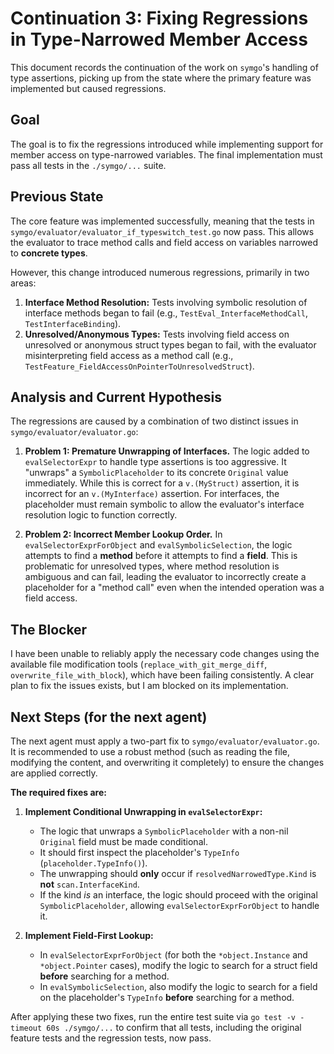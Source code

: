 # Continuation 3: Fixing Regressions in Type-Narrowed Member Access

This document records the continuation of the work on `symgo`'s handling of type assertions, picking up from the state where the primary feature was implemented but caused regressions.

## Goal

The goal is to fix the regressions introduced while implementing support for member access on type-narrowed variables. The final implementation must pass all tests in the `./symgo/...` suite.

## Previous State

The core feature was implemented successfully, meaning that the tests in `symgo/evaluator/evaluator_if_typeswitch_test.go` now pass. This allows the evaluator to trace method calls and field access on variables narrowed to **concrete types**.

However, this change introduced numerous regressions, primarily in two areas:
1.  **Interface Method Resolution:** Tests involving symbolic resolution of interface methods began to fail (e.g., `TestEval_InterfaceMethodCall`, `TestInterfaceBinding`).
2.  **Unresolved/Anonymous Types:** Tests involving field access on unresolved or anonymous struct types began to fail, with the evaluator misinterpreting field access as a method call (e.g., `TestFeature_FieldAccessOnPointerToUnresolvedStruct`).

## Analysis and Current Hypothesis

The regressions are caused by a combination of two distinct issues in `symgo/evaluator/evaluator.go`:

1.  **Problem 1: Premature Unwrapping of Interfaces.** The logic added to `evalSelectorExpr` to handle type assertions is too aggressive. It "unwraps" a `SymbolicPlaceholder` to its concrete `Original` value immediately. While this is correct for a `v.(MyStruct)` assertion, it is incorrect for an `v.(MyInterface)` assertion. For interfaces, the placeholder must remain symbolic to allow the evaluator's interface resolution logic to function correctly.

2.  **Problem 2: Incorrect Member Lookup Order.** In `evalSelectorExprForObject` and `evalSymbolicSelection`, the logic attempts to find a **method** before it attempts to find a **field**. This is problematic for unresolved types, where method resolution is ambiguous and can fail, leading the evaluator to incorrectly create a placeholder for a "method call" even when the intended operation was a field access.

## The Blocker

I have been unable to reliably apply the necessary code changes using the available file modification tools (`replace_with_git_merge_diff`, `overwrite_file_with_block`), which have been failing consistently. A clear plan to fix the issues exists, but I am blocked on its implementation.

## Next Steps (for the next agent)

The next agent must apply a two-part fix to `symgo/evaluator/evaluator.go`. It is recommended to use a robust method (such as reading the file, modifying the content, and overwriting it completely) to ensure the changes are applied correctly.

**The required fixes are:**

1.  **Implement Conditional Unwrapping in `evalSelectorExpr`:**
    -   The logic that unwraps a `SymbolicPlaceholder` with a non-nil `Original` field must be made conditional.
    -   It should first inspect the placeholder's `TypeInfo` (`placeholder.TypeInfo()`).
    -   The unwrapping should **only** occur if `resolvedNarrowedType.Kind` is **not** `scan.InterfaceKind`.
    -   If the kind *is* an interface, the logic should proceed with the original `SymbolicPlaceholder`, allowing `evalSelectorExprForObject` to handle it.

2.  **Implement Field-First Lookup:**
    -   In `evalSelectorExprForObject` (for both the `*object.Instance` and `*object.Pointer` cases), modify the logic to search for a struct field **before** searching for a method.
    -   In `evalSymbolicSelection`, also modify the logic to search for a field on the placeholder's `TypeInfo` **before** searching for a method.

After applying these two fixes, run the entire test suite via `go test -v -timeout 60s ./symgo/...` to confirm that all tests, including the original feature tests and the regression tests, now pass.
